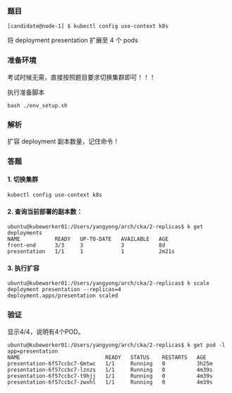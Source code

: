 ### 题目

    [candidate@node-1] $ kubectl config use-context k8s

将 deployment presentation 扩展至 4 个 pods

### 准备环境

考试时候无需，直接按照题目要求切换集群即可！！！

执行准备脚本

    bash ./env_setup.sh

### 解析

扩容 deployment 副本数量，记住命令！

### 答题

#### 1. 切换集群

    kubectl config use-context k8s

#### 2. 查询当前部署的副本数：

```
ubuntu@kubeworker01:/Users/yangyong/arch/cka/2-replicas$ k get deployments
NAME           READY   UP-TO-DATE   AVAILABLE   AGE
front-end      3/3     3            3           8d
presentation   1/1     1            1           2m21s
```

#### 3. 执行扩容

```
ubuntu@kubeworker01:/Users/yangyong/arch/cka/2-replicas$ k scale deployment presentation --replicas=4
deployment.apps/presentation scaled
```

### 验证

显示4/4，说明有4个POD。

```
ubuntu@kubeworker01:/Users/yangyong/arch/cka/2-replicas$ k get pod -l app=presentation
NAME                           READY   STATUS    RESTARTS   AGE
presentation-6f57ccbc7-6mtwc   1/1     Running   0          3h25m
presentation-6f57ccbc7-lznzs   1/1     Running   0          4m39s
presentation-6f57ccbc7-t9hjj   1/1     Running   0          4m39s
presentation-6f57ccbc7-zwxhl   1/1     Running   0          4m39s

```